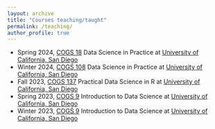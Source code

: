 ```yaml
---
layout: archive
title: "Courses teaching/taught"
permalink: /teaching/
author_profile: true
---
```


* Spring 2024, [COGS 18](https://cogs18.github.io/intro.html) Data Science in Practice at [University of California, San Diego](https://ucsd.edu/)
* Winter 2024, [COGS 108](https://datascienceinpractice.github.io/docs/index.html) Data Science in Practice at [University of California, San Diego](https://ucsd.edu/)
* Fall 2023, [COGS 137](https://cogs137.github.io/website/) Practical Data Science in R at [University of California, San Diego](https://ucsd.edu/)
* Spring 2023, [COGS 9](https://cogs9.github.io/ucsd-cogs9/) Introduction to Data Science at [University of California, San Diego](https://ucsd.edu/)
* Winter 2023, [COGS 9](https://kshannon.github.io/ucsd-cogs9/) Introduction to Data Science at [University of California, San Diego](https://ucsd.edu/)
